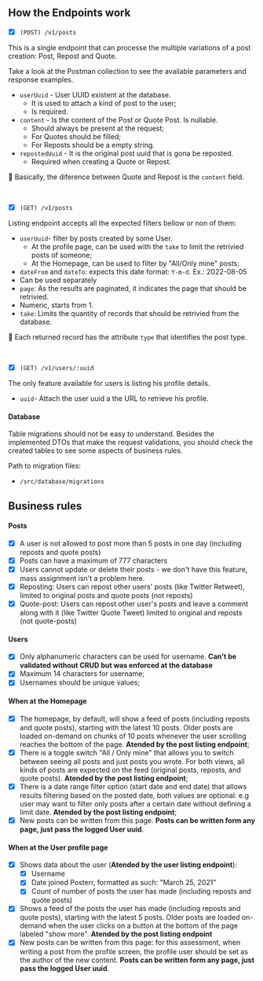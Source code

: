 ## How the Endpoints work
- [x] `(POST) /v1/posts`

This is a single endpoint that can processe the multiple variations of a post creation: Post, Repost and Quote.

Take a look at the Postman collection to see the available parameters and response examples.

- `userUuid` - User UUID existent at the database.
  - It is used to attach a kind of post to the user;
  - Is required.
- `content` - Is the content of the Post or Quote Post. Is nullable.
  - Should always be present at the request;
  - For Quotes should be filled;
  - For Reposts should be a empty string.
- `repostedUuid` - It is the original post uuid that is gona be reposted.
  - Required when creating a Quote or Repost.

🚩 Basically, the diference between Quote and Repost is the `content` field.

<br>

- [x] `(GET) /v1/posts`

Listing endpoint accepts all the expected filters bellow or non of them:

- `userUuid`- filter by posts created by some User.
  - At the profile page, can be used with the `take` to limit the retrivied posts of someone;
  - At the Homepage, can be used to filter by "All/Only mine" posts;
- `dateFrom` and `dateTo`: expects this date format: `Y-m-d`. Ex.: 2022-08-05
 - Can be used separately
- `page`: As the results are paginated, it indicates the page that should be retrivied.
 - Numeric, starts from 1.
- `take`: Limits the quantity of records that should be retrivied from the database.


🚩 Each returned record has the attribute `type` that identifies the post type.

<br>

- [x] `(GET) /v1/users/:uuid`

The only feature available for users is listing his profile details.

- `uuid`- Attach the user uuid a the URL to retrieve his profile.

#### Database

Table migrations should not be easy to understand. Besides the implemented DTOs that make the request validations, you should check the created tables to see some aspects of business rules.

Path to migration files:

- `/src/database/migrations`

## Business rules

#### Posts
- [x] A user is not allowed to post more than 5 posts in one day (including reposts and quote posts)
- [x] Posts can have a maximum of 777 characters
- [x] Users cannot update or delete their posts - we don't have this feature, mass assignment isn't a problem here.
- [x] Reposting: Users can repost other users' posts (like Twitter Retweet), limited to original posts and quote posts (not reposts)
- [x] Quote-post: Users can repost other user's posts and leave a comment along with it (like Twitter Quote Tweet) limited to original and reposts (not quote-posts)

#### Users

- [x] Only alphanumeric characters can be used for username. **Can't be validated without CRUD but was enforced at the database**
- [x] Maximum 14 characters for username;
- [x] Usernames should be unique values;

#### When at the Homepage

- [x] The homepage, by default, will show a feed of posts (including reposts and quote posts), starting with the latest 10 posts. Older posts are loaded on-demand on chunks of 10 posts whenever the user scrolling reaches the bottom of the page. **Atended by the post listing endpoint**;
- [x] There is a toggle switch "All / Only mine" that allows you to switch between seeing all posts and just posts you wrote. For both views, all kinds of posts are expected on the feed (original posts, reposts, and quote posts). **Atended by the post listing endpoint**;
- [x] There is a date range filter option (start date and end date) that allows results filtering based on the posted date, both values are optional: e.g user may want to filter only posts after a certain date without defining a limit date. **Atended by the post listing endpoint**;
- [x] New posts can be written from this page. **Posts can be written form any page, just pass the logged User uuid**.

#### When at the User profile page

- [x] Shows data about the user (**Atended by the user listing endpoint**):
    - [x] Username
    - [x] Date joined Posterr, formatted as such: "March 25, 2021"
    - [x] Count of number of posts the user has made (including reposts and quote posts)
- [x] Shows a feed of the posts the user has made (including reposts and quote posts), starting with the latest 5 posts. Older posts are loaded on-demand when the user clicks on a button at the bottom of the page labeled "show more". **Atended by the post listing endpoint**
- [x] New posts can be written from this page: for this assessment, when writing a post from the profile screen, the profile user should be set as the author of the new content. **Posts can be written form any page, just pass the logged User uuid**.
